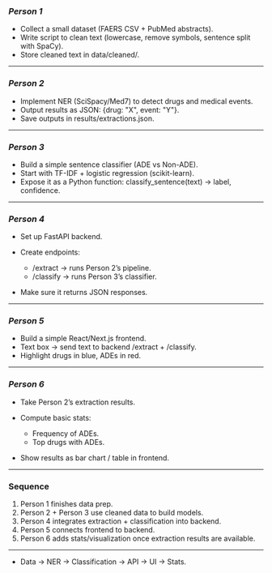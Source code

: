### *Person 1*

* Collect a small dataset (FAERS CSV + PubMed abstracts).
* Write script to clean text (lowercase, remove symbols, sentence split with SpaCy).
* Store cleaned text in data/cleaned/.

---

### *Person 2*

* Implement NER (SciSpacy/Med7) to detect drugs and medical events.
* Output results as JSON: {drug: "X", event: "Y"}.
* Save outputs in results/extractions.json.

---

### *Person 3*

* Build a simple sentence classifier (ADE vs Non-ADE).
* Start with TF-IDF + logistic regression (scikit-learn).
* Expose it as a Python function: classify_sentence(text) -> label, confidence.

---

### *Person 4*

* Set up FastAPI backend.
* Create endpoints:

  * /extract → runs Person 2’s pipeline.
  * /classify → runs Person 3’s classifier.
* Make sure it returns JSON responses.

---

### *Person 5*

* Build a simple React/Next.js frontend.
* Text box → send text to backend /extract + /classify.
* Highlight drugs in blue, ADEs in red.

---

### *Person 6*

* Take Person 2’s extraction results.
* Compute basic stats:

  * Frequency of ADEs.
  * Top drugs with ADEs.
* Show results as bar chart / table in frontend.

---

### Sequence 

1. Person 1 finishes data prep.
2. Person 2 + Person 3 use cleaned data to build models.
3. Person 4 integrates extraction + classification into backend.
4. Person 5 connects frontend to backend.
5. Person 6 adds stats/visualization once extraction results are available.

---



* Data → NER → Classification → API → UI → Stats.
